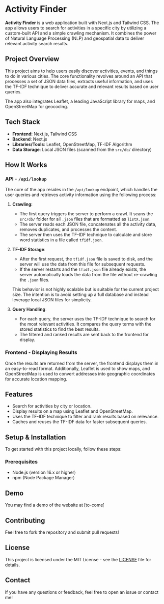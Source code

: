 # Activity Finder

**Activity Finder** is a web application built with Next.js and Tailwind CSS. The app allows users to search for activities in a specific city by utilizing a custom-built API and a simple crawling mechanism. It combines the power of Natural Language Processing (NLP) and geospatial data to deliver relevant activity search results.

## Project Overview

This project aims to help users easily discover activities, events, and things to do in various cities. The core functionality revolves around an API that processes a set of JSON data files, extracts useful information, and uses the TF-IDF technique to deliver accurate and relevant results based on user queries. 

The app also integrates Leaflet, a leading JavaScript library for maps, and OpenStreetMap for geocoding.

## Tech Stack

- **Frontend**: Next.js, Tailwind CSS
- **Backend**: Next.js
- **Libraries/Tools**: Leaflet, OpenStreetMap, TF-IDF Algorithm
- **Data Storage**: Local JSON files (scanned from the `src/db/` directory)
  
## How It Works

### API - `/api/lookup`
The core of the app resides in the `/api/lookup` endpoint, which handles the user queries and retrieves activity information using the following process:

1. **Crawling**:
   - The first query triggers the server to perform a crawl. It scans the `src/db/` folder for all `.json` files that are formatted as `listX.json`.
   - The server reads each JSON file, concatenates all the activity data, removes duplicates, and processes the content.
   - The server then uses the TF-IDF technique to calculate and store word statistics in a file called `tfidf.json`.

2. **TF-IDF Storage**:
   - After the first request, the `tfidf.json` file is saved to disk, and the server will use the data from this file for subsequent requests.
   - If the server restarts and the `tfidf.json` file already exists, the server automatically loads the data from the file without re-crawling the `.json` files.
   
   This behavior is not highly scalable but is suitable for the current project size. The intention is to avoid setting up a full database and instead leverage local JSON files for simplicity.

3. **Query Handling**:
   - For each query, the server uses the TF-IDF technique to search for the most relevant activities. It compares the query terms with the stored statistics to find the best results.
   - The filtered and ranked results are sent back to the frontend for display.

### Frontend - Displaying Results
Once the results are returned from the server, the frontend displays them in an easy-to-read format. Additionally, Leaflet is used to show maps, and OpenStreetMap is used to convert addresses into geographic coordinates for accurate location mapping.

## Features

- Search for activities by city or location.
- Display results on a map using Leaflet and OpenStreetMap.
- Uses the TF-IDF technique to filter and rank results based on relevance.
- Caches and reuses the TF-IDF data for faster subsequent queries.

## Setup & Installation

To get started with this project locally, follow these steps:

### Prerequisites
- Node.js (version 16.x or higher)
- npm (Node Package Manager)

## Demo

You may find a demo of the website at [to-come]

## Contributing

Feel free to fork the repository and submit pull requests!

## License

This project is licensed under the MIT License - see the [LICENSE](LICENSE) file for details.

## Contact

If you have any questions or feedback, feel free to open an issue or contact me!

